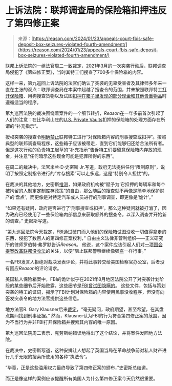 <!--yml

分类：未分类

日期：2024年5月27日15:08:22

-->

# 上诉法院：联邦调查局的保险箱扣押违反了第四修正案

> 来源：[https://reason.com/2024/01/23/appeals-court-fbis-safe-deposit-box-seizures-violated-fourth-amendment/](https://reason.com/2024/01/23/appeals-court-fbis-safe-deposit-box-seizures-violated-fourth-amendment/)

联邦上诉法院的一组法官周二一致裁定，2021年3月的一次突袭行动后，联邦调查局侵犯了《第四修正案》，当时其特工们搜查了700多个保险箱的内容。

这样一来，第九巡回上诉法院的法官们确认了突袭的无辜受害者及其律师多年来一直在主张的观点：联邦调查局在本案中超越了搜查令的范围，并未按照联邦特工[打开保险箱](https://reason.com/2021/05/26/see-the-fbi-dig-through-an-innocent-womans-safe-deposit-box/)、用狗搜查货物以及试图[扣押在箱子里发现的部分现金和其他贵重物品](https://reason.com/2021/05/28/the-fbi-took-their-safe-deposit-box-and-everything-inside-it-two-months-later-theyre-still-waiting-for-it-to-be-returned/)时遵循适当的程序。

第九巡回法院的裁决围绕着案件的一个细节转折，*Reason*在一年多前首次引起了人们的注意：在比华利山庄的[U.S. Private Vaults](https://reason.com/tag/us-private-vaults/)扣押的保险箱的处理方面存在所谓的“补充指示”。

授权突袭的搜查令[明确禁止](https://www.documentcloud.org/documents/20700649-21-notice-of-motion-and-motion-for-return-of-property-pursuant-to-fed-r-crim-p-41g#document/p10)联邦特工进行“对保险箱内容的刑事搜查或扣押”。按照典型的联邦调查局程序，这些箱子应该被带走，直到它们能够归还给合法所有者。但是这次行动的负责特工起草的“补充指示”告诉特工们要留意保险箱内存放的现金，并注意“任何暗示这些现金可能是犯罪所得的东西”。

在周二的裁决中，法官米兰·D·史密斯 Jr.写道，政府无法提供任何“限制原则”，说明了按照定制指令进行的“库存搜索”可以走多远，这是“特别令人担忧”的。

在裁决的其他地方，史密斯[推测](https://www.documentcloud.org/documents/24372830-uspv-9th-cir-opinion#document/p26)，如果政府机构被“赋予为‘它扣押的每辆车和每个被拘留的人制定定制库存政策”的自由，那么随后的搜查就不再像是简单地保护财产的‘盘点’，而更像是对特定汽车或人员进行的刑事调查，即更像是‘诡计’。”

“如果还有疑问，政府是否进行了‘刑事搜查或扣押’，那么这种疑问就被打消了，因为政府已经使用了一些保险箱内部信息来获取额外的搜查令，以深入调查并开始新的调查，” 史密斯写道。

“第九巡回法院今天裁定，FBI通过破门而入他们的保险箱试图没收一切值得拿走的东西，侵犯了数百人的第四修正案权利，” 自由主义法律非营利组织——正义研究所的律师罗伯特·弗罗默告诉*Reason*。 他说，这个案件应该引起人们对[一项国会提案改革联邦没收法](https://ij.org/press-release/bipartisan-bill-in-congress-would-dramatically-reform-civil-forfeiture-laws/)的关注，以便“阻止联邦警察继续像强盗一样行事。”

一名FBI发言人拒绝对裁决发表评论，并将此事转交给美国检察官办公室，后者没有回应*Reason*的评论请求。

美国私人保险箱案中，FBI的诡计似乎在2021年8月地区法院公开了对突袭计划阶段的某些细节后开始败露，这些细节是[FBI曾试图隐瞒的](https://reason.com/2022/07/26/what-is-the-fbi-hiding-about-its-raid-on-innocent-americans-safe-deposit-boxes/)。 这些文件，包括与策划突袭的特工的证词，揭示了FBI计划对保险箱的内容使用民事没收程序，但没有向签发突袭令的地方法官提供这些信息。

地方法官R. Gary Klausner后来[裁定](https://reason.com/2022/09/30/federal-judge-decides-safe-deposit-boxes-arent-safe-from-fbi/)，“毫无疑问，政府期望，甚至希望，在其盘点期间找到刑事证据。” 然而，Klausner认为FBI的行为符合第四修正案的范围，因为不当行为并非FBI打开保险箱并搜索其内容的唯一原因。

第九巡回法院周二表示，克劳斯纳错误地得出了这个结论，并将案件发回地方法院。

在裁决中，史密斯写道，这种安排让人想起了英国当局在革命战争前对私人财产进行几乎无限的搜索所使用的各种“执法令”。

“毕竟，正是这些滥用权力最终导致了第四修正案的颁布，”史密斯总结道。

而正是像这样的案例应该提醒所有美国人为什么第四修正案今天仍然很重要。
